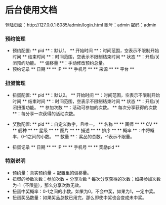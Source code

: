 后台使用文档
============
登陆页面：http://127.0.0.1:8085/admin/login.html
账号：admin
密码：admin


### 预约管理
* 预约配置:
** pid **：默认1。
** 开始时间 **：时间范围，空表示不限制开始时间
** 结束时间 **：时间范围，空表示不限制结束时间
** 状态 **：开启/关闭预约功能。
** 偏移量 **：手动修改预约总量。
* 预约记录
** 日期 **
** IP **
** 手机号 **
** 来源 **
** 平台 **


### 扭蛋管理
* 扭蛋配置:
** pid **：默认2。
** 开始时间 **：时间范围，空表示不限制开始时间
** 结束时间 **：时间范围，空表示不限制结束时间
** 状态 **：开启/关闭扭蛋功能。
** 参加次数 **：活动可参加的次数。
** 每次分享获得的次数 **：每分享一次获得的活动次数。

* 奖励配置:
** pid **：自定义数字，且唯一。
** 名称 **
** 画师 **
** CV **
** 舰种 **
** 星级 **
** 图片 **
** 描述 **
** 排序 **
** 概率 **：中将概率，0-1之间的小数。
** 数量 **：奖品的总数，-1表示不限量。

* 扭蛋记录
** 日期 **
** IP **
** 手机号 **
** 奖励pid **

### 特别说明
* 预约量：真实预约量 + 配置里的偏移量。
* 扭蛋的参数次数：参加次数 + 分享次数 * 每次分享获得的次数；如果参加次数为-1（不限量），那么分享次数无效。
* 扭蛋中奖概率：0-1之间的小数。如果为0，不会中奖，如果为1，一定中奖。
* 扭蛋奖品数量：如果奖品总数已用完，那么即使中奖也会变成未中奖。